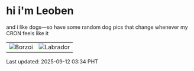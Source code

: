 # hi i'm Leoben

and i like dogs—so have some random dog pics that change whenever my CRON feels like it

|  |  |
|--------|----------|
| ![Borzoi](https://random-dog-vercel.vercel.app/api/random-borzoi?v=1757619295) | ![Labrador](https://random-dog-vercel.vercel.app/api/random-labrador?v=1757619295) |

Last updated: 2025-09-12 03:34 PHT
